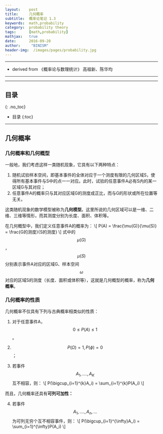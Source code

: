 ```yaml
---
layout:    post
title:     几何概率
subtitle:  概率论笔记 1.3
keywords:  math,probability
category:  probability theory
tags:      [math,probability]
mathjax:   true
date:      2016-09-20
author:     "BINISM"
header-img:  /images/pages/probability.jpg
---
```


---

* derived from  《概率论与数理统计》 高祖新、陈华均

---


---

## 目录
{: .no_toc}

* 目录
{:toc}

---

## 几何概率

### 几何概率和几何概型

一般地，我们考虑这样一类随机现象，它具有以下两种特点：

   1. 随机试验样本空间，即基本事件的全体对应于一个测度有限的几何区域S，使得所有基本事件与S中的点一一对应。此时，试验的任意事件A必有S内的某一区域G与其对应；
   2. 任意事件A的概率只与其对应区域G的测度成正比，而与G的形状或所在位置等无关。

这类随机现象的数学模型被称为**几何模型**。这里所说的几何区域可以是一维、二维、三维等情形，而其测度分别为长度、面积、体积等。

在几何概型中，我们定义任意事件A的概率为：
\\[ P(A) = \frac{\mu(G)}{\mu(S)} = \frac{G的测度}{S的测度} \\]
式中的$$ \mu(G) $$，$$ \mu(S) $$分别表示事件A对应的区域G、样本空间$$ \omega $$对应的区域S的测度（长度、面积或体积等），这就是几何概型的概率，称为**几何概率**。

### 几何概率的性质

几何概率不仅具有下列与古典概率相类似的性质：

  1. 对于任意事件A，$$ 0 \le P(A) \le 1 $$。

  2. $$ P(\Omega) = 1, P(\phi) = 0 $$；

  3. 若事件$$ A_1, .... , A_K $$互不相容，则：
  \\[ P(\bigcup_{i=1}^{k}A_i) = \sum_{i=1}^{k}P(A_i) \\]

而且，几何概率还具有**可列可加性：**

  4.  若事件$$ A_1, .... , A_n, ... $$为可列无穷个互不相容事件，则：
  \\[ P(\bigcup_{i=1}^{\infty}A_i) = \sum_{i=1}^{\infty}P(A_i) \\]
